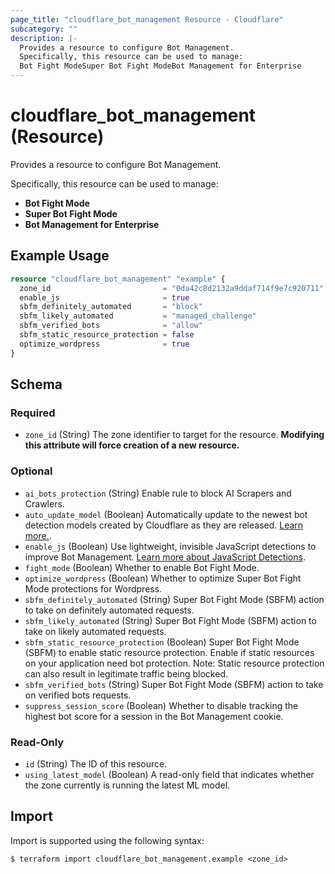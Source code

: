 ```yaml
---
page_title: "cloudflare_bot_management Resource - Cloudflare"
subcategory: ""
description: |-
  Provides a resource to configure Bot Management.
  Specifically, this resource can be used to manage:
  Bot Fight ModeSuper Bot Fight ModeBot Management for Enterprise
---
```


# cloudflare_bot_management (Resource)

Provides a resource to configure Bot Management.

Specifically, this resource can be used to manage:

- **Bot Fight Mode**
- **Super Bot Fight Mode**
- **Bot Management for Enterprise**

## Example Usage

```terraform
resource "cloudflare_bot_management" "example" {
  zone_id                         = "0da42c8d2132a9ddaf714f9e7c920711"
  enable_js                       = true
  sbfm_definitely_automated       = "block"
  sbfm_likely_automated           = "managed_challenge"
  sbfm_verified_bots              = "allow"
  sbfm_static_resource_protection = false
  optimize_wordpress              = true
}
```
<!-- schema generated by tfplugindocs -->
## Schema

### Required

- `zone_id` (String) The zone identifier to target for the resource. **Modifying this attribute will force creation of a new resource.**

### Optional

- `ai_bots_protection` (String) Enable rule to block AI Scrapers and Crawlers.
- `auto_update_model` (Boolean) Automatically update to the newest bot detection models created by Cloudflare as they are released. [Learn more.](https://developers.cloudflare.com/bots/reference/machine-learning-models#model-versions-and-release-notes).
- `enable_js` (Boolean) Use lightweight, invisible JavaScript detections to improve Bot Management. [Learn more about JavaScript Detections](https://developers.cloudflare.com/bots/reference/javascript-detections/).
- `fight_mode` (Boolean) Whether to enable Bot Fight Mode.
- `optimize_wordpress` (Boolean) Whether to optimize Super Bot Fight Mode protections for Wordpress.
- `sbfm_definitely_automated` (String) Super Bot Fight Mode (SBFM) action to take on definitely automated requests.
- `sbfm_likely_automated` (String) Super Bot Fight Mode (SBFM) action to take on likely automated requests.
- `sbfm_static_resource_protection` (Boolean) Super Bot Fight Mode (SBFM) to enable static resource protection. Enable if static resources on your application need bot protection. Note: Static resource protection can also result in legitimate traffic being blocked.
- `sbfm_verified_bots` (String) Super Bot Fight Mode (SBFM) action to take on verified bots requests.
- `suppress_session_score` (Boolean) Whether to disable tracking the highest bot score for a session in the Bot Management cookie.

### Read-Only

- `id` (String) The ID of this resource.
- `using_latest_model` (Boolean) A read-only field that indicates whether the zone currently is running the latest ML model.

## Import

Import is supported using the following syntax:

```shell
$ terraform import cloudflare_bot_management.example <zone_id>
```
